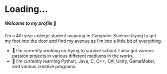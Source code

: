 # Loading...
##### Welcome to my profile 👋

I'm a 4th year college student majoring in Computer Science trying to get my foot into the door and find my avenue as I'm into a little bit of everything.
- 🔭 I’m currently working on trying to survive school. I also got various passion projects in various different mediums in the works.
- 🌱 I’m currently learning Python, Java, C, C++, C#, Unity, GameMaker, and various creative programs.
<!--
**NotVirtualism/NotVirtualism** is a ✨ _special_ ✨ repository because its `README.md` (this file) appears on your GitHub profile.

Here are some ideas to get you started:

- 🔭 I’m currently working on ...
- 🌱 I’m currently learning ...
- 👯 I’m looking to collaborate on ...
- 🤔 I’m looking for help with ...
- 💬 Ask me about ...
- 📫 How to reach me: ...
- 😄 Pronouns: ...
- ⚡ Fun fact: ...
-->
